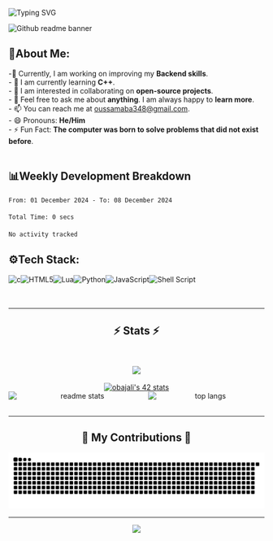 ![Typing SVG](https://readme-typing-svg.demolab.com/?font=Pixelify+Sans&size=32&duration=2600&pause=1000&color=bcbcf2&random=false&width=435&lines=Welcome+to+my+profile+!)

![Github readme banner](https://github.com/Harsh12Codes/Harsh12Codes/assets/83909388/cfc8e6ce-df39-49b4-8ce7-6f540b9bf34f)


## 👋About Me:

-🔭 Currently, I am working on improving my **Backend skills**.<br>- 🌱 I am currently learning **C++**.<br>- 👯 I am interested in collaborating on **open-source projects**.<br>- 💬 Feel free to ask me about **anything**.  I am always happy to **learn more**.<br>- 📫 You can reach me at oussamaba348@gmail.com.<br>- 😄 Pronouns: **He/Him**<br>- ⚡ Fun Fact: **The computer was born to solve problems that did not exist before**.<br><br>

## 📊Weekly Development Breakdown
<!--START_SECTION:waka-->

```txt
From: 01 December 2024 - To: 08 December 2024

Total Time: 0 secs

No activity tracked
```

<!--END_SECTION:waka-->







## ⚙Tech Stack:
<img align="left" alt="c" src= "https://img.shields.io/badge/c-%2300599C.svg?style=for-the-badge&logo=c&logoColor=white" />
<img align="left" alt="HTML5" src= "https://img.shields.io/badge/html5-%23E34F26.svg?style=for-the-badge&logo=html5&logoColor=white" />
<img align="left" alt="Lua" src= "https://img.shields.io/badge/lua-%232C2D72.svg?style=for-the-badge&logo=lua&logoColor=white" />
<img align="left" alt="Python" src= "https://img.shields.io/badge/python-3670A0?style=for-the-badge&logo=python&logoColor=ffdd54" />
<img align="left" alt="JavaScript" src= "https://img.shields.io/badge/javascript-%23323330.svg?style=for-the-badge&logo=javascript&logoColor=%23F7DF1E" />
<img align="left" alt="Shell Script" src= "https://img.shields.io/badge/shell_script-%23121011.svg?style=for-the-badge&logo=gnu-bash&logoColor=white" />


<br/><br/><br/>
</div>

<hr/>

<h2 align="center">⚡ Stats ⚡</h2>
<br>
<p align="center">
  <tr>
    <td align="center" style="padding=0;width=50%;">
      <img src="https://github-readme-streak-stats.herokuapp.com?user=Sfx00&theme=vue-dark&dates=979797&stroke=00000000&background=00000000&fire=fff&hide_border=true" />
    </td>
  </tr>
</p>
<div align="center">
<a href="https://github.com/oakoudad/badge42"><img src="https://badge.mediaplus.ma/greenbinary/obajali" alt="obajali's 42 stats" /></a>
<div align="center">
  <div style="display: flex; justify-content: space-between;">
    <img width="390" src="https://github-readme-stats.vercel.app/api?username=Sfx00&count_private=true&show_icons=true&theme=react&rank_icon=github&border_radius=10" alt="readme stats" />
    <img width="325" src="https://github-readme-stats.vercel.app/api/top-langs/?username=Sfx00&hide=HTML&langs_count=8&layout=compact&theme=react&border_radius=10&size_weight=0.5&count_weight=0.5&exclude_repo=github-readme-stats" alt="top langs" />
  </div>
</div>

<br/>
<hr/>

<div align="center">
  <h2>🐍 My Contributions 🐍</h2>
  <img alt="snake eating my contributions" src="https://github.com/Sfx00/Sfx00/blob/output/github-contribution-grid-snake-dark.svg" />
<hr/>




<div align="center">
  <img height="200" src="https://remote-image.decentralized-content.com/image?url=https%3A%2F%2Fipfs.decentralized-content.com%2Fipfs%2FQmbj6VwZu1ufutYAmvpfVvSwudP71oVW1xnbtoMSoNX7mN&w=1920&q=75"  />
</div>


